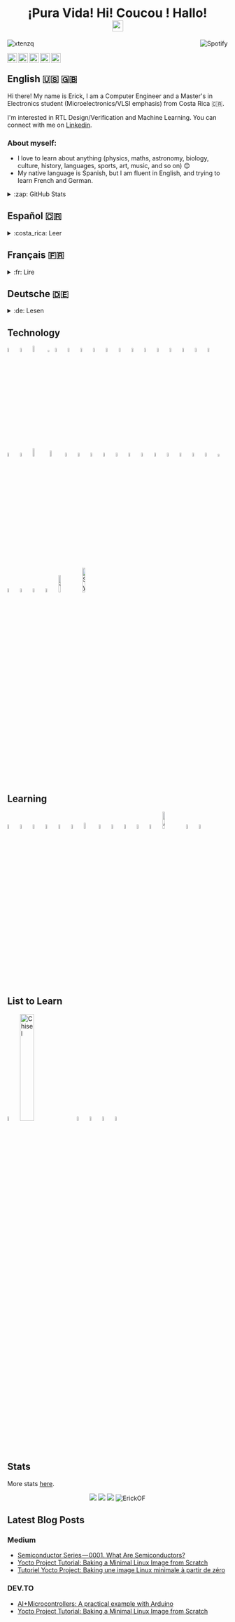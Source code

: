 <!-- Header -->
<h1 align="center"><br>¡Pura Vida! Hi! Coucou ! Hallo!</br>
  <img src="https://media.giphy.com/media/hvRJCLFzcasrR4ia7z/giphy.gif" width="25px">
</h1>


<!-- Spotify -->
<a href="https://github.com/kittinan/spotify-github-profile" target="blank">
  <img align="right"
    src="https://spotify-github-profile.kittinanx.com/api/view?uid=erickof18&redirect=true](https://spotify-github-profile.kittinanx.com/api/view?uid=erickof18&cover_image=true&theme=default&show_offline=false&background_color=121212&interchange=true&bar_color=53b14f&bar_color_cover=true"
    alt="Spotify" />
</a>


<!-- Visit Counter -->
<p align="left">
  <img src="https://komarev.com/ghpvc/?username=ErickOF&label=Profile%20views&color=0e75b6&style=flat%22" alt="xtenzq"/>
</p>


<!-- Sub header -->
<a href="https://erickof.medium.com/">
  <img align="left" alt="Erick's Medium" width="22px" src="https://cdn.worldvectorlogo.com/logos/medium-1.svg" />
</a>
<a href="https://dev.to/erickof">
  <img align="left" alt="Erick's DevTo" width="22px" src="https://cdn.worldvectorlogo.com/logos/devto.svg" />
</a>
<a href="https://www.linkedin.com/in/erickobregonf/">
  <img align="left" alt="Erick's LinkedIn" width="22px" src="https://cdns.iconmonstr.com/wp-content/releases/preview/2012/240/iconmonstr-linkedin-2.png" />
</a>
<a href="https://gitlab.com/ErickOF">
  <img align="left" alt="Erick's GitLab" width="22px" src="https://about.gitlab.com/images/press/logo/png/gitlab-icon-rgb.png" />
</a>
<a href="https://profile.codersrank.io/user/erickof">
  <img align="left" alt="Erick's CoderRanks" width="22px" src="https://user-images.githubusercontent.com/3371601/72540690-d32c8d80-3846-11ea-9690-c0ed6c479309.png" />
</a>

</br>


<!-- English Presentation -->
## **English :us: :uk:**

Hi there! My name is Erick, I am a Computer Engineer and a Master's in Electronics student (Microelectronics/VLSI emphasis) from Costa Rica 🇨🇷.

I'm interested in RTL Design/Verification and Machine Learning. You can connect with me on [Linkedin](https://www.linkedin.com/in/erickobregonf/).

### **About myself:**
* I love to learn about anything (physics, maths, astronomy, biology, culture, history, languages, sports, art, music, and so on) 😊
* My native language is Spanish, but I am fluent in English, and trying to learn French and German.

<details>
  <summary>:zap: GitHub Stats</summary>
  <img src="https://github-readme-stats.vercel.app/api?username=ErickOF&&show_icons=true&theme=algolia&bg_color=DEG,000000,151515,101015&icon_color=155085&title_color=155099&count_private=true">
</details>


<!-- Spanish Presentation -->
## **Español :costa_rica:**
<details>
<summary>:costa_rica: Leer</summary>
¡Pura Vida! Mi nombre es Erick, soy Ingeniero en Computadores y estudiante de maestría en Electrónica (énfasis en Microelectrónica/VLSI) de Costa Rica :costa_rica:.

Me interesa el mundo del diseño/verificación de RTL y el Aprendizaje Automático. Puede conectar conmigo en [Linkedin](https://www.linkedin.com/in/erickobregonf/).

### **Sobre mí:**
* Me gusta aprender sobre cualquier tema (física, matemáticas, astronomía, biología, cultura, historia, idiomas, deportes, arte, música, entre otros) 😊
* Mi idioma nativo es el español, pero actualmente soy algo fluido en inglés y estoy aprendiendo francés y alemán.

  <details>
    <summary>:zap: Estadísticas de GitHub</summary>
    <img src="https://github-readme-stats.vercel.app/api?username=ErickOF&&show_icons=true&theme=algolia&bg_color=DEG,000000,151515,101015&icon_color=155085&title_color=155099&locale=es&count_private=true">
  </details>
</details>


## **Français :fr:**
<details>
<summary>:fr: Lire</summary>
Coucou ! Je m'appelle Erick, je suis un Ingénieur Informatique et étudiant en master d'Électronique (spécialisation en Microélectronique/VLSI) du Costa Rica.

Je suis interessé par le design/vérification du RTL et l'Apprentissage Automatique. Vous pouvez me contacter sur [Linkedin](https://www.linkedin.com/in/erickobregonf/).

### **Sur moi:**
* J'aime apprendre n'importe quel sujet (la physique, les mathématiques, l'astronomie, la biologie, le culture, l'histoire, les langues, les sports, l'art, le musique, entre autres) 😊
* Ma langue est l'Espagnol, mais je parle couramment l'anglais et j'essaie d'apprendre le français et l'allemand.

  <details>
    <summary>:zap: Statistiques GitHub</summary>
    <img src="https://github-readme-stats.vercel.app/api?username=ErickOF&&show_icons=true&theme=algolia&bg_color=DEG,000000,151515,101015&icon_color=155085&title_color=155099&locale=fr&count_private=true">
  </details>
</details>


## **Deutsche :de:**
<details>
<summary>:de: Lesen</summary>
Hallo! Mein Name ist Erick, ich bin Computeringenieur und Masterstudent in Elektronik (Mikroelektronik/VLSI Schwerpunkt) auf Costa Rica.

Ich interessiere mich für RTL-Design/Verifizierung und Maschinelles Lernen. Sie können sich unter [Linkedin](https://www.linkedin.com/in/erickobregonf/) mit mir verbinden.

Sie können sich unter mit mir verbinden

### **Über mich**
* Ich liebe es, etwas zu lernen (Physik, Mathematik, Astronomie, Biologie, Kultur, Geschichte, Sprachen, Sport, Kunst, Musik und so weiter) 😊
* Meine Muttersprache ist Spanisch, aber ich spreche fließend Englisch und versuche, Französisch und Deutsch zu lernen.

  <details>
    <summary>:zap: GitHub Statistiken</summary>
    <img src="https://github-readme-stats.vercel.app/api?username=ErickOF&&show_icons=true&theme=algolia&bg_color=DEG,000000,151515,101015&icon_color=155085&title_color=155099&locale=de&count_private=true">
  </details>
</details>

## **Technology**
<div>
  <img src="https://www.svgrepo.com/show/373793/light-systemverilog.svg" title="SystemVerilog" width="5%"/>
  <img src="https://www.svgrepo.com/show/374163/verilog.svg" title="Verilog" width="5%"/>
  <img src="https://learnuvmverification.com/wp-content/uploads/2015/09/UVM_logo.jpg" title="UVM" width="6%"/>
  <img src="https://upload.wikimedia.org/wikipedia/commons/thumb/4/41/Tcl.svg/1200px-Tcl.svg.png" title="TCL" width="2.5%"/>
  <img src="https://www.svgrepo.com/show/452091/python.svg" title="Python" width="5%"/>
  <img src="https://www.svgrepo.com/show/353949/jupyter.svg" title="Jupyter Notebooks" width="5%"/>
  <img src="https://cdn.worldvectorlogo.com/logos/c-1.svg" title="C" width="5%"/>
  <img src="https://cdn.worldvectorlogo.com/logos/c.svg" title="C++" width="5%"/>
  <img src="https://cdn.worldvectorlogo.com/logos/c--4.svg" title="C#" width="5%"/>
  <img src="https://www.svgrepo.com/show/452234/java.svg" title="C#" width="5%"/>
  <img src="https://www.svgrepo.com/show/373830/matlab.svg" title="Matlab" width="5%"/>
  <img src="https://seeklogo.com/images/G/gnu-octave-logo-E2C05BB1B9-seeklogo.com.png" title="GNU Octave" width="5%"/>
  <img src="https://www.svgrepo.com/show/349419/javascript.svg" title="Javascript" width="5%"/>
  <img src="https://www.svgrepo.com/show/349540/typescript.svg" title="Typescript" width="5%"/>
  <img src="https://www.svgrepo.com/show/452228/html-5.svg" title="HTML" width="5%"/>
  <img src="https://www.svgrepo.com/show/452185/css-3.svg" title="CSS" width="5%"/>
  <img src="https://www.svgrepo.com/show/374061/sass.svg" title="SASS" width="5%"/>
  <img src="https://cdn.worldvectorlogo.com/logos/bootstrap-5-1.svg" title="Bootcamp" width="5%"/>
  <img src="https://www.svgrepo.com/show/452156/angular.svg" title="Angular" width="5%"/>
  <img src="https://www.svgrepo.com/show/303251/mysql-logo.svg" title="MySQL" width="7%"/>
  <img src="https://www.svgrepo.com/show/354090/mongodb.svg" title="MongoDB" width="6%"/>
  <img src="https://www.svgrepo.com/show/374171/vscode.svg" title="VS Code" width="5%"/>
  <img src="https://www.svgrepo.com/show/448236/linux.svg" title="Linux" width="5%"/>
  <img src="https://www.svgrepo.com/show/452210/git.svg" title="Git" width="5%"/>
  <img src="https://www.svgrepo.com/show/353783/github-octocat.svg" title="GitHub" width="5%"/>
  <img src="https://www.svgrepo.com/show/448226/gitlab.svg" title="GitLab" width="5%"/>
  <img src="https://www.svgrepo.com/show/353784/gitkraken.svg" title="GitKraken" width="5%"/>
  <img src="https://www.svgrepo.com/show/354258/raspberry-pi.svg" title="Raspberry Pi" width="5%"/>
  <img src="https://www.svgrepo.com/show/353423/arduino.svg" title="Arduino" width="5%"/>
  <img src="https://www.svgrepo.com/show/354243/qt.svg" title="Qt" width="5%"/>
  <img src="https://www.svgrepo.com/show/354202/postman-icon.svg" title="Postman" width="5%"/>
  <img src="https://www.svgrepo.com/show/377983/latex.svg" title="LaTeX" width="5%"/>
  <img src="https://www.svgrepo.com/show/354516/vim.svg" title="Vim" width="5%"/>
  <img src="https://upload.wikimedia.org/wikipedia/commons/thumb/3/3a/Neovim-mark.svg/1200px-Neovim-mark.svg.png" title="NeoVim" width="4%"/>
  <img src="https://www.svgrepo.com/show/373819/makefile.svg" title="GNU Makefile" width="5%"/>
  <img src="https://upload.wikimedia.org/wikipedia/commons/thumb/4/4b/Bash_Logo_Colored.svg/512px-Bash_Logo_Colored.svg.png?20180723054350" title="Bash" width="5%"/>
  <img src="https://media.imgcdn.org/repo/2023/03/intel-quartus-prime-pro-edition/intel-quartus-prime-pro-edition-logo.png" title="Quartus Prime Lite" width="5%"/>
  <img src="https://user-images.githubusercontent.com/56430787/105164182-1afa8a80-5b15-11eb-8ac3-7ae5c9f0e15e.png" title="Vivado" width="5%"/>
  <img src="https://upload.wikimedia.org/wikipedia/commons/thumb/0/00/Yocto_Project_logo.svg/1280px-Yocto_Project_logo.svg.png" title="Yocto Project" width="10%"/>
  <img src="https://systemc.org/images/systemc.png" title="SystemC" width="12%"/>
</div>

<br>

## **Learning**
<div>
  <img src="https://www.svgrepo.com/show/355038/golang.svg" title="Go" width="5%"/>
  <img src="https://www.svgrepo.com/show/452095/ruby.svg" title="Ruby" width="5%"/>
  <img src="https://www.svgrepo.com/show/374056/rust.svg" title="Rust" width="5%"/>
  <img src="https://www.svgrepo.com/show/354176/perl.svg" title="Perl" width="5%"/>
  <img src="https://www.svgrepo.com/show/354440/tensorflow.svg" title="TensorFlow" width="5%"/>
  <img src="https://upload.wikimedia.org/wikipedia/commons/thumb/a/ae/Keras_logo.svg/512px-Keras_logo.svg.png" title="Keras" width="5%"/>
  <img src="https://icon.icepanel.io/Technology/svg/scikit-learn.svg" title="Scikit Learn" width="6%"/>
  <img src="https://www.svgrepo.com/show/354240/pytorch.svg" title="PyTorch" width="5%"/>
  <img src="https://www.svgrepo.com/show/373509/cmake.svg" title="CMake" width="5%"/>
  <img src="https://www.svgrepo.com/show/354107/nestjs.svg" title="NestJS" width="5%"/>
  <img src="https://www.svgrepo.com/show/342062/next-js.svg" title="NextJS" width="5%"/>
  <img src="https://www.svgrepo.com/show/353980/kotlin.svg" title="Kotlin" width="5%"/>
  <img src="https://images.g2crowd.com/uploads/product/image/social_landscape/social_landscape_977c0721699223be28566021a78599e9/autodesk-eagle.png" title="AutoDesk Eagle" width="10%"/>
  <img src="https://upload.wikimedia.org/wikipedia/commons/3/36/Simulink_Logo_%28non-wordmark%29.png" title="Simulink" width="5%"/>
  <img src="https://upload.wikimedia.org/wikipedia/en/c/cb/Icarus_Verilog_logo2.png" title="icarus verilog" width="5%"/>
</div>


## **List to Learn**
<div>
  <img src="https://www.vectorlogo.zone/logos/scala-lang/scala-lang-icon.svg" title="Scala" width="5%"/>
  <img src="https://upload.wikimedia.org/wikipedia/commons/thumb/1/14/Chisel%28ProgrammingLanguage%29Logo.svg/1200px-Chisel%28ProgrammingLanguage%29Logo.svg.png" title="Chisel" width="25%"/>
  <img src="https://www.svgrepo.com/show/353488/blender.svg" title="Blender" width="5%"/>
  <img src="https://www.svgrepo.com/show/394534/unity.svg" title="Unity 3D" width="5%"/>
  <img src="https://www.svgrepo.com/show/353631/dart.svg" title="Dart" width="5%"/>
  <img src="https://seeklogo.com/images/L/labview-logo-263E42F647-seeklogo.com.png" title="LabVIEW" width="5%"/>
</div>


<br>

## **Stats**

More stats [here](https://profile-summary-for-github.com/user/ErickOF).

<div align="center">
  <img src="https://github-readme-stats.vercel.app/api/top-langs/?username=ErickOF&hide=C%23,BitBake,Shell&langs_count=10" />
  <img src="https://github-readme-stats.vercel.app/api/wakatime?username=@ErickOF" />
  <img src="https://github-profile-trophy.vercel.app/?username=ErickOF&column=7&theme=onedark" />
  <img src="https://github-readme-streak-stats.herokuapp.com/?user=ErickOF" alt="ErickOF"/>
</div>

<!--START_SECTION:waka-->
<!--END_SECTION:waka-->

## **Latest Blog Posts**
### **Medium**
<!-- MEDIUM:START -->
- [Semiconductor Series — 0001. What Are Semiconductors?](https://erickof.medium.com/semiconductor-series-0001-what-are-semiconductors-06b6aea872d9?source=rss-1615d8d84c36------2)
- [Yocto Project Tutorial: Baking a Minimal Linux Image from Scratch](https://erickof.medium.com/yocto-project-tutorial-baking-a-minimal-linux-image-from-scratch-625b3e65f768?source=rss-1615d8d84c36------2)
- [Tutoriel Yocto Project: Baking une image Linux minimale à partir de zéro](https://erickof.medium.com/tutoriel-yocto-project-baking-une-image-linux-minimale-%C3%A0-partir-de-z%C3%A9ro-c43955d670b?source=rss-1615d8d84c36------2)
<!-- MEDIUM:END -->

### **DEV.TO**
<!-- DEVTO:START -->
- [AI+Microcontrollers: A practical example with Arduino](https://dev.to/erickof/ai-microcontrollers-a-practical-example-with-arduino-4oa8)
- [Yocto Project Tutorial: Baking a Minimal Linux Image from Scratch](https://dev.to/erickof/yocto-project-tutorial-baking-a-minimal-linux-image-from-scratch-5ei2)
<!-- DEVTO:END -->
